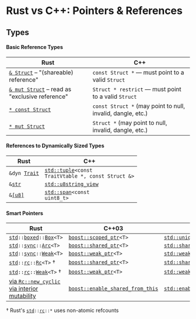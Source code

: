 # Rust vs C++: Pointers &amp; References



## Types

#### Basic Reference Types

| Rust                                                                                                      | C++ |
| ----------------------------------------------------------------------------------------------------------| ----|
| [`& Struct`](https://doc.rust-lang.org/std/primitive.reference.html) – "(shareable) reference"            | `const Struct *`      &mdash; must point to a valid `Struct`  |
| [`& mut Struct`](https://doc.rust-lang.org/std/primitive.reference.html) – read as "exclusive reference"  | `Struct * restrict`   &mdash; must point to a valid `Struct`  |
| [`* const Struct`](https://doc.rust-lang.org/std/primitive.pointer.html)                                  | `const Struct *`  (may point to null, invalid, dangle, etc.)  |
| [`* mut Struct`](https://doc.rust-lang.org/std/primitive.pointer.html)                                    | `Struct *`        (may point to null, invalid, dangle, etc.)  |

#### References to Dynamically Sized Types

| Rust                                                                              | C++                                                               |
| ----------------------------------------------------------------------------------| ------------------------------------------------------------------|
| <code>&amp;dyn [Trait](https://doc.rust-lang.org/1.8.0/book/traits.html)</code>   | <code>[std::tuple]\<const TraitVtable *, const Struct &\></code>  |
| <code>&amp;[str](https://doc.rust-lang.org/std/primitive.str.html)</code>         | <code>[std::u8string_view]</code>                                 |
| <code>&amp;[\[u8\]](https://doc.rust-lang.org/std/primitive.slice.html)</code>    | <code>[std::span]\<const uint8_t\></code>                         |

[std::tuple]:           https://en.cppreference.com/w/cpp/utility/tuple
[std::u8string_view]:   https://en.cppreference.com/w/cpp/string/basic_string_view
[std::span]:            https://en.cppreference.com/w/cpp/container/span

#### Smart Pointers

| Rust                                                                                          | C++03                                 | C++11                                 |
| ----------------------------------------------------------------------------------------------| --------------------------------------| --------------------------------------|
| <code>[std]::[boxed]::[Box]\<T\></code>                                                       | <code>[boost::scoped_ptr]\<T\></code> | <code>[std::unique_ptr]\<T\></code>   |
| <code>[std]::[sync]::[Arc]\<T\></code>                                                        | <code>[boost::shared_ptr]\<T\></code> | <code>[std::shared_ptr]\<T\></code>   |
| <code>[std]::[sync]::[Weak](https://doc.rust-lang.org/std/sync/struct.Weak.html)\<T\></code>  | <code>[boost::weak_ptr]\<T\></code>   | <code>[std::weak_ptr]\<T\></code>     |
| <code>[std]::[rc]::[Rc]\<T\></code> †                                                         | <code>[boost::shared_ptr]\<T\></code> | <code>[std::shared_ptr]\<T\></code>   |
| <code>[std]::[rc]::[Weak](https://doc.rust-lang.org/std/rc/struct.Weak.html)\<T\></code> †    | <code>[boost::weak_ptr]\<T\></code>   | <code>[std::weak_ptr]\<T\></code>     |
| [via `Rc::new_cyclic`](https://play.rust-lang.org/?version=stable&mode=debug&edition=2018&gist=25f7ce3a26fd17bb5aae95970372c7e8) <br> [via interior mutability](https://play.rust-lang.org/?version=stable&mode=debug&edition=2018&gist=90cbd2ff38117ff634673884921c9127) | <code>[boost::enable_shared_from_this]</code> | <code>[std::enable_shared_from_this]</code>|

† Rust's <code>[std]::[rc]::\*</code> uses non-atomic refcounts

[boxed]:                https://doc.rust-lang.org/std/boxed/
[rc]:                   https://doc.rust-lang.org/std/rc/
[sync]:                 https://doc.rust-lang.org/std/sync/
[Arc]:                  https://doc.rust-lang.org/std/sync/struct.Arc.html
[Box]:                  https://doc.rust-lang.org/std/boxed/struct.Box.html

[boost::shared_ptr]:    https://www.boost.org/doc/libs/1_87_0/libs/smart_ptr/doc/html/smart_ptr.html#shared_ptr
[boost::scoped_ptr]:    https://www.boost.org/doc/libs/1_87_0/libs/smart_ptr/doc/html/smart_ptr.html#scoped_ptr
[boost::weak_ptr]:      https://www.boost.org/doc/libs/1_87_0/libs/smart_ptr/doc/html/smart_ptr.html#weak_ptr
[std::shared_ptr]:      https://en.cppreference.com/w/cpp/memory/shared_ptr
[std::unique_ptr]:      https://en.cppreference.com/w/cpp/memory/unique_ptr
[std::weak_ptr]:        https://en.cppreference.com/w/cpp/memory/weak_ptr

[boost::enable_shared_from_this]:   https://www.boost.org/doc/libs/1_87_0/libs/smart_ptr/doc/html/smart_ptr.html#enable_shared_from_this
[std::enable_shared_from_this]:     https://en.cppreference.com/w/cpp/memory/enable_shared_from_this



<!-- Rust -->
[alloc]:        https://doc.rust-lang.org/alloc/index.html
[core]:         https://doc.rust-lang.org/core/index.html
[std]:          https://doc.rust-lang.org/std/index.html

<style>
    code { white-space: pre; }
</style>
